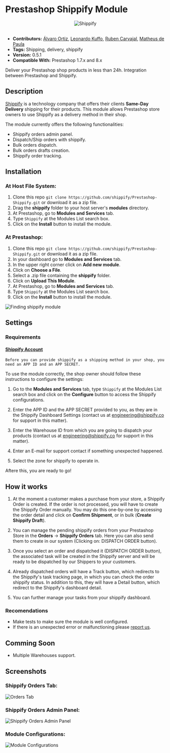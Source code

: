 # Prestashop Shippify Module

<div style="text-align: center;">
    <img src="https://cdn.shippify.co/dash/users/img/users-shippify-logo.svg" alt="Shippify" style="max-height: 135px; max-width: 522px;" />
</div>

<br>

- **Contributors:**  [Álvaro Ortiz](https://github.com/AJShippify), [Leonardo Kuffo](https://github.com/lkuffo/), [Ruben Carvajal](https://github.com/rubancar/), [Matheus de Paula](https://github.com/matheus-depaula/)
- **Tags:** Shipping, delivery, shippify
- **Version:** 0.5.1
- **Compatible With:** Prestashop 1.7.x and 8.x

Deliver your Prestashop shop products in less than 24h. Integration between Prestashop and Shippify. 

## Description ##

[Shippify](http://www.shippify.co/) is a technology company that offers their clients **Same-Day Delivery** shipping for their products. This module allows Prestashop store owners to use Shippify as a delivery method in their shop. 

The module currently offers the following functionalities:

- Shippify orders admin panel. 
- Dispatch/Ship orders with shippify.
- Bulk orders dispatch.
- Bulk orders drafts creation.
- Shippify order tracking.

## Installation ##

### At Host File System: ###

1. Clone this repo `git clone https://github.com/shippify/Prestashop-Shippify.git` or download it as a zip file.
2. Drag the **shippify** folder to your host server's **modules** directory.
3. At Prestashop, go to **Modules and Services** tab.
4. Type `Shippify` at the Modules List search box.
5. Click on the **Install** button to install the module.

### At Prestashop: ###

1. Clone this repo `git clone https://github.com/shippify/Prestashop-Shippify.git` or download it as a zip file.
2. In your dashboard go to **Modules and Services** tab.
3. In the upper right corner click on **Add new module**.
4. Click on **Choose a File**.
5. Select a .zip file containing the **shippify** folder.
6. Click on **Upload This Module**.
7. At Prestashop, go to **Modules and Services** tab.
8. Type `Shippify` at the Modules List search box.
9. Click on the **Install** button to install the module.

![Finding shippify module](https://i.imgur.com/opQFYdB.png)

## Settings ##

### Requirements

#### [Shippify Account](http://shippify.co/companies#empresas-form)
    Before you can provide shippify as a shipping method in your shop, you need an APP ID and an APP SECRET. 

To use the module correctly, the shop owner should follow these instructions to configure the settings:

1. Go to the **Modules and Services** tab, type `Shippify` at the Modules List search box and click on the **Configure** button to access the Shippify configurations.

2. Enter the APP ID and the APP SECRET provided to you, as they are in the Shippify Dashboard Settings (contact us at engineering@shippify.co for support in this matter).

3. Enter the Warehouse ID from which you are going to dispatch your products (contact us at engineering@shippify.co for support in this matter).

4. Enter an E-mail for support contact if something unexpected happened.

5. Select the zone for shippify to operate in.

Aftere this, you are ready to go!

## How it works ##

1. At the moment a customer makes a purchase from your store, a Shippify Order is created. If the order is not processed, you will have to create the Shippify Order manually. You may do this one-by-one by accessing the order detail and click on **Confirm Shipment**, or in bulk (**Create Shippify Draft**).

2. You can manage the pending shippify orders from your Prestashop Store in the **Orders** -> **Shippify Orders** tab. Here you can also send them to create in our system (Clicking on: DISPATCH ORDER button).

3. Once you select an order and dispatched it (DISPATCH ORDER button), the associated task will be created in the Shippify server and will be ready to be dispatched by our Shippers to your customers.

4. Already dispatched orders will have a Track button, which redirects to the Shippify's task tracking page, in which you can check the order shippify status. In addition to this, they will have a Detail button, which redirect to the Shippify's dashboard detail.

5. You can further manage your tasks from your shippify dashboard.

### Recomendations ###

- Make tests to make sure the module is well configured.
- If there is an unexpected error or malfunctioning please [report us](https://shippify.slack.com/messages/integrations).

## Comming Soon ##

- Multiple Warehouses support. 

## Screenshots ##

### Shippify Orders Tab: ###
![Orders Tab](https://i.imgur.com/skiRRnp.png)

### Shippify Orders Admin Panel: ###
![Shippify Orders Admin Panel](https://i.imgur.com/hJ1VuSp.png)

### Module Configurations: ###
![Module Configurations](https://i.imgur.com/duUM6jy.png)
